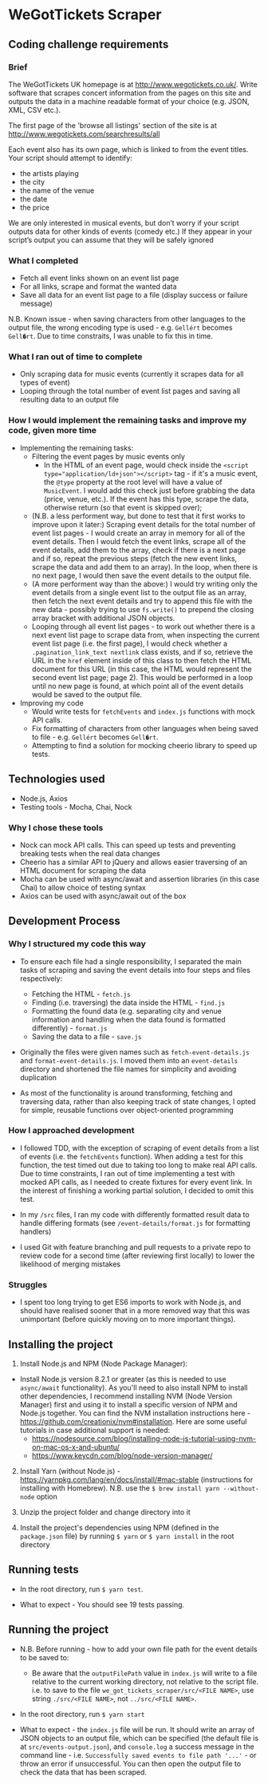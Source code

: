 # WeGotTickets Scraper

## Coding challenge requirements

### Brief

The WeGotTickets UK homepage is at http://www.wegotickets.co.uk/. Write software that scrapes concert information from the pages on this site and outputs the data in a machine readable format of your choice (e.g. JSON, XML, CSV etc.).

The first page of the 'browse all listings' section of the site is at http://www.wegotickets.com/searchresults/all

Each event also has its own page, which is linked to from the event titles. Your script should attempt to identify:
* the artists playing
* the city
* the name of the venue
* the date
* the price

We are only interested in musical events, but don’t worry if your script outputs data for other kinds of events (comedy etc.) If they appear in your script’s output you can assume that they will be safely ignored

### What I completed

* Fetch all event links shown on an event list page
* For all links, scrape and format the wanted data
* Save all data for an event list page to a file (display success or failure message)

N.B. Known issue - when saving characters from other languages to the output file, the wrong encoding type is used - e.g. `Gellért` becomes `Gell�rt`. Due to time constraits, I was unable to fix this in time.

### What I ran out of time to complete

* Only scraping data for music events (currently it scrapes data for all types of event)
* Looping through the total number of event list pages and saving all resulting data to an output file

### How I would implement the remaining tasks and improve my code, given more time

* Implementing the remaining tasks:
    * Filtering the event pages by music events only
        * In the HTML of an event page, would check inside the `<script type="application/ld+json"></script>` tag - if it's a music event, the `@type` property at the root level will have a value of `MusicEvent`. I would add this check just before grabbing the data (price, venue, etc.). If the event has this type, scrape the data, otherwise return (so that event is skipped over);
    * (N.B. a less performent way, but done to test that it first works to improve upon it later:) Scraping event details for the total number of event list pages - I would create an array in memory for all of the event details. Then I would fetch the event links, scrape all of the event details, add them to the array, check if there is a next page and if so, repeat the previous steps (fetch the new event links, scrape the data and add them to an array). In the loop, when there is no next page, I would then 
    save the event details to the output file.
    * (A more performent way than the above:) I would try writing only the event details from a single event list to the output file as an array, then fetch the next event details and try to append this file with the new data - possibly trying to use `fs.write()` to prepend the closing array bracket with additional JSON objects.
    * Looping through all event list pages - to work out whether there is a next event list page to scrape data from, when inspecting the current event list page (i.e. the first page), I would check whether a `.pagination_link_text nextlink` class exists, and if so, retrieve the URL in the `href` element inside of this class to then fetch the HTML document for this URL (in this case, the HTML would represent the second event list page; page 2). This would be performed in a loop until no new page is found, at which point all of the event details would be saved to the output file.
* Improving my code
    * Would write tests for `fetchEvents` and `index.js` functions with mock API calls.
    * Fix formatting of characters from other languages when being saved to file - e.g. `Gellért` becomes `Gell�rt`.
    * Attempting to find a solution for mocking cheerio library to speed up tests.

## Technologies used

* Node.js, Axios
* Testing tools - Mocha, Chai, Nock

### Why I chose these tools

* Nock can mock API calls. This can speed up tests and preventing breaking tests when the real data changes
* Cheerio has a similar API to jQuery and allows easier traversing of an HTML document for scraping the data
* Mocha can be used with async/await and assertion libraries (in this case Chai) to allow choice of testing syntax 
* Axios can be used with async/await out of the box

## Development Process

### Why I structured my code this way

* To ensure each file had a single responsibility, I separated the main tasks of scraping and saving the event details into four steps and files respectively:
    * Fetching the HTML - `fetch.js`
    * Finding (i.e. traversing) the data inside the HTML - `find.js`
    * Formatting the found data (e.g. separating city and venue information and handling when the data found is formatted differently) - `format.js`
    * Saving the data to a file - `save.js`

* Originally the files were given names such as `fetch-event-details.js` and `format-event-details.js`. I moved them into an `event-details` directory and shortened the file names for simplicity and avoiding duplication

* As most of the functionality is around transforming, fetching and traversing data, rather than also keeping track of state changes, I opted for simple, reusable functions over object-oriented programming

### How I approached development

* I followed TDD, with the exception of scraping of event details from a list of events (i.e. the `fetchEvents` function). When adding a test for this function, the test timed out due to taking too long to make real API calls. Due to time constraints, I ran out of time implementing a test with mocked API calls, as I needed to create fixtures for every event link. In the interest of finishing a working partial solution, I decided to omit this test.

* In my `/src` files, I ran my code with differently formatted result data to handle differing formats (see `/event-details/format.js` for formatting handlers)
* I used Git with feature branching and pull requests to a private repo to review code for a second time (after reviewing first locally) to lower the likelihood of merging mistakes

### Struggles

* I spent too long trying to get ES6 imports to work with Node.js, and should have realised sooner that in a more removed way that this was unimportant (before quickly moving on to more important things).

## Installing the project

1) Install Node.js and NPM (Node Package Manager):

* Install Node.js version 8.2.1 or greater (as this is needed to use `async/await` functionality). As you'll need to also install NPM to install other dependencies, I recommend installing NVM (Node Version Manager) first and using it to install a specific version of NPM and Node.js together. You can find the NVM installation instructions here - https://github.com/creationix/nvm#installation. Here are some useful tutorials in case additional support is needed:
    * https://nodesource.com/blog/installing-node-js-tutorial-using-nvm-on-mac-os-x-and-ubuntu/
    * https://www.keycdn.com/blog/node-version-manager/

2) Install Yarn (without Node.js) - https://yarnpkg.com/lang/en/docs/install/#mac-stable (instructions for installing with Homebrew). N.B. use the `$ brew install yarn --without-node` option

3) Unzip the project folder and change directory into it

4) Install the project's dependencies using NPM (defined in the `package.json` file) by running `$ yarn` or `$ yarn install` in the root directory

## Running tests

* In the root directory, run `$ yarn test`.

* What to expect - You should see 19 tests passing.

## Running the project

* N.B. Before running - how to add your own file path for the event details to be saved to:
    * Be aware that the `outputFilePath` value in `index.js` will write to a file relative to the current working directory, not relative to the script file. i.e. to save to the file `we_got_tickets_scraper/src/<FILE NAME>`, use string `./src/<FILE NAME>`, not `../src/<FILE NAME>`.

* In the root directory, run `$ yarn start`

* What to expect - the `index.js` file will be run. It should write an array of JSON objects to an output file, which can be specified (the default file is at `src/events-output.json`), and `console.log` a success message in the command line - i.e. `Successfully saved events to file path '...'` - or throw an error if unsuccessful. You can then open the output file to check the data that has been scraped.